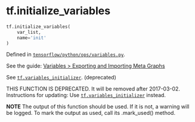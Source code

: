 <div itemscope itemtype="http://developers.google.com/ReferenceObject">
<meta itemprop="name" content="tf.initialize_variables" />
</div>

# tf.initialize_variables

``` python
tf.initialize_variables(
    var_list,
    name='init'
)
```



Defined in [`tensorflow/python/ops/variables.py`](https://www.tensorflow.org/code/tensorflow/python/ops/variables.py).

See the guide: [Variables > Exporting and Importing Meta Graphs](../../../api_guides/python/state_ops.md#Exporting_and_Importing_Meta_Graphs)

See <a href="../tf/variables_initializer.md"><code>tf.variables_initializer</code></a>. (deprecated)

THIS FUNCTION IS DEPRECATED. It will be removed after 2017-03-02.
Instructions for updating:
Use <a href="../tf/variables_initializer.md"><code>tf.variables_initializer</code></a> instead.

  **NOTE** The output of this function should be used.  If it is not, a warning will be logged.  To mark the output as used, call its .mark_used() method.